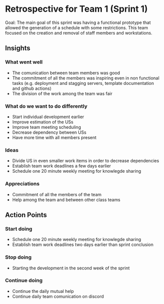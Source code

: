 # Retrospective for Team 1 (Sprint 1)

Goal: The main goal of this sprint was having a functional prototype that allowed the generation of a schedule with some restrictions. This team focused on the creation and removal of staff members and workstations.

## Insights

### What went well

-   The comunication between team members was good
-   The commitment of all the members was inspiring even in non functional tasks (e.g. deployment and stagging servers, template documentation and github actions)
-   The division of the work among the team was fair

### What do we want to do differently

-   Start individual development earlier
-   Improve estimation of the USs
-   Improve team meeting scheduling
-   Decrease dependency between USs
-   Have more time with all members present

### Ideas

-   Divide US in even smaller work items in order to decrease dependencies
-   Establish team work deadlines a few days earlier
-   Schedule one 20 minute weekly meeting for knowlegde sharing

### Appreciations

-   Commitment of all the members of the team
-   Help among the team and between other class teams

## Action Points

### Start doing

-   Schedule one 20 minute weekly meeting for knowlegde sharing
-   Establish team work deadlines two days earlier than sprint conclusion

### Stop doing

-   Starting the development in the second week of the sprint

### Continue doing

-   Continue the daily mutual help
-   Continue daily team comunication on discord
